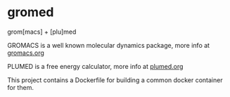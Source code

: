 # gromed
grom[macs] + [plu]med

GROMACS is a well known molecular dynamics package, more info at [gromacs.org](http://www.gromacs.org/)

PLUMED is a free energy calculator, more info at [plumed.org](www.plumed.org)

This project contains a Dockerfile for building
a common docker container for them.
